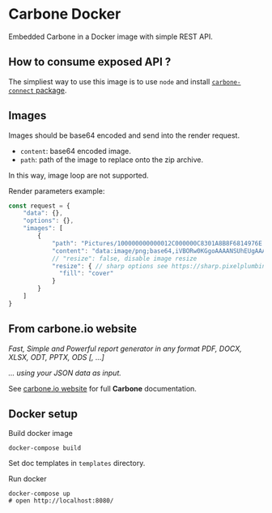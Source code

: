 # Carbone Docker

Embedded Carbone in a Docker image with simple REST API.

## How to consume exposed API ?

The simpliest way to use this image is to use `node` and install [`carbone-connect` package](https://npmjs.org/carbone-connect).

## Images

Images should be base64 encoded and send into the render request.
* `content`: base64 encoded image.
* `path`: path of the image to replace onto the zip archive.

In this way, image loop are not supported.

Render parameters example:
```js
const request = {
    "data": {},
    "options": {},
    "images": [
        {
            "path": "Pictures/100000000000012C000000C8301A8B8F6814976E.png",
            "content": "data:image/png;base64,iVBORw0KGgoAAAANSUhEUgAAAAgAAAAICAYAAADED76LAAABA0lEQVR4AWMAAcNkBnnjNJYtRqnMH41SmD8YpzJvNk1kkAXJMerFMoixc3FcD/aI5FeQU2R+++0Zw6Grm/5//f+GgfE/QzsDUPXqxpURf6YdzfifulHqf8xKof81W9z+f/358X/gLJ4fjA51rN9F5Dk5QMpZORkY2P8KMvQFnmLYeWM2w5ydTT8ZfKZw/v0PBBP2J/0PmsP9/+LTff8vPd3/338q93+g6e+YPj37fXLK7pz/2XYzGKaGXmaQFdBi6NuVzPD+ye/fDP8ZdjCAHGmWzfquZ30W2KTypV7/rYtZfxklMb8xi2MQBnsT5CWjZOaNQPweiN8ZJzOv149jkAbJAQDOgW4m18mcLgAAAABJRU5ErkJggg==",
            // "resize": false, disable image resize
            "resize": { // sharp options see https://sharp.pixelplumbing.com/api-resize
              "fill": "cover"
            }
        }
    ]
}
```

## From carbone.io website

_Fast, Simple and Powerful report generator in any format PDF, DOCX, XLSX, ODT, PPTX, ODS [, ...]_

_... using your JSON data as input._

See [carbone.io website](https://carbone.io) for full **Carbone** documentation.


## Docker setup

Build docker image
```
docker-compose build
```

Set doc templates in `templates` directory.

Run docker
```
docker-compose up
# open http://localhost:8080/
```
